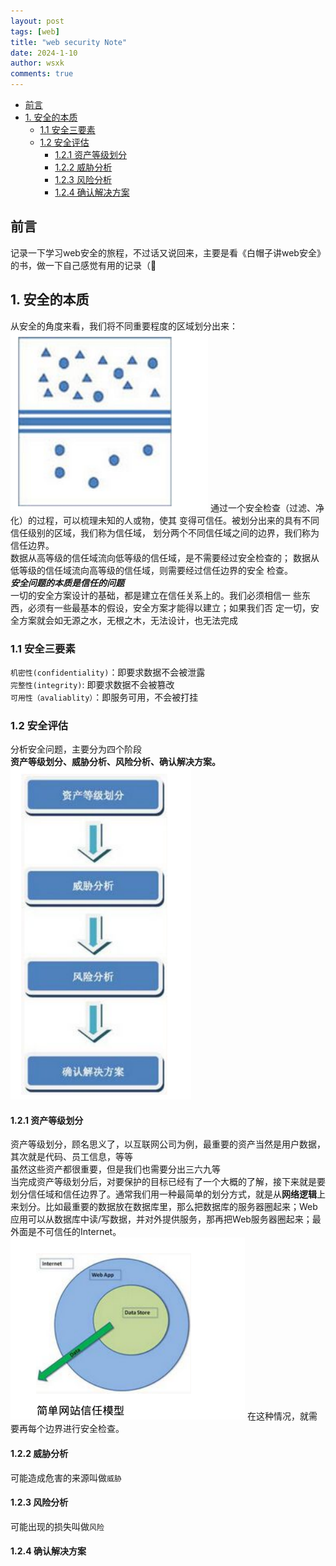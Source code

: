 ```yaml
---
layout: post
tags: [web]
title: "web security Note"
date: 2024-1-10 
author: wsxk
comments: true
---
```


- [前言](#前言)
- [1. 安全的本质](#1-安全的本质)
  - [1.1 安全三要素](#11-安全三要素)
  - [1.2 安全评估](#12-安全评估)
    - [1.2.1 资产等级划分](#121-资产等级划分)
    - [1.2.2 威胁分析](#122-威胁分析)
    - [1.2.3 风险分析](#123-风险分析)
    - [1.2.4 确认解决方案](#124-确认解决方案)


## 前言<br>
记录一下学习web安全的旅程，不过话又说回来，主要是看《白帽子讲web安全》的书，做一下自己感觉有用的记录（🦑<br>

## 1. 安全的本质<br>
从安全的角度来看，我们将不同重要程度的区域划分出来：
![](https://raw.githubusercontent.com/wsxk/wsxk_pictures/main/2023-12-30/20240110222229.png)
通过一个安全检查（过滤、净化）的过程，可以梳理未知的人或物，使其
变得可信任。被划分出来的具有不同信任级别的区域，我们称为信任域，
划分两个不同信任域之间的边界，我们称为信任边界。<br>
数据从高等级的信任域流向低等级的信任域，是不需要经过安全检查的；
数据从低等级的信任域流向高等级的信任域，则需要经过信任边界的安全
检查。<br>
***安全问题的本质是信任的问题***<br>
一切的安全方案设计的基础，都是建立在信任关系上的。我们必须相信一
些东西，必须有一些最基本的假设，安全方案才能得以建立；如果我们否
定一切，安全方案就会如无源之水，无根之木，无法设计，也无法完成

### 1.1 安全三要素<br>
`机密性(confidentiality)`：即要求数据不会被泄露<br>
`完整性(integrity)`: 即要求数据不会被篡改<br>
`可用性（avaliablity）`：即服务可用，不会被打挂<br>

### 1.2 安全评估<br>
分析安全问题，主要分为四个阶段<br>
**资产等级划分、威胁分析、风险分析、确认解决方案。**<br>
![](https://raw.githubusercontent.com/wsxk/wsxk_pictures/main/2023-12-30/20240110222854.png)
#### 1.2.1 资产等级划分<br>
资产等级划分，顾名思义了，以互联网公司为例，最重要的资产当然是用户数据，其次就是代码、员工信息，等等<br>
虽然这些资产都很重要，但是我们也需要分出三六九等<br>
当完成资产等级划分后，对要保护的目标已经有了一个大概的了解，接下来就是要划分信任域和信任边界了。通常我们用一种最简单的划分方式，就是从**网络逻辑**上来划分。比如最重要的数据放在数据库里，那么把数据库的服务器圈起来；Web应用可以从数据库中读/写数据，并对外提供服务，那再把Web服务器圈起来；最外面是不可信任的Internet。<br>
![](https://raw.githubusercontent.com/wsxk/wsxk_pictures/main/2023-12-30/20240110224319.png)
在这种情况，就需要再每个边界进行安全检查。<br>

#### 1.2.2 威胁分析<br>
可能造成危害的来源叫做`威胁`<br>

#### 1.2.3 风险分析<br>
可能出现的损失叫做`风险`<br>

#### 1.2.4 确认解决方案<br>